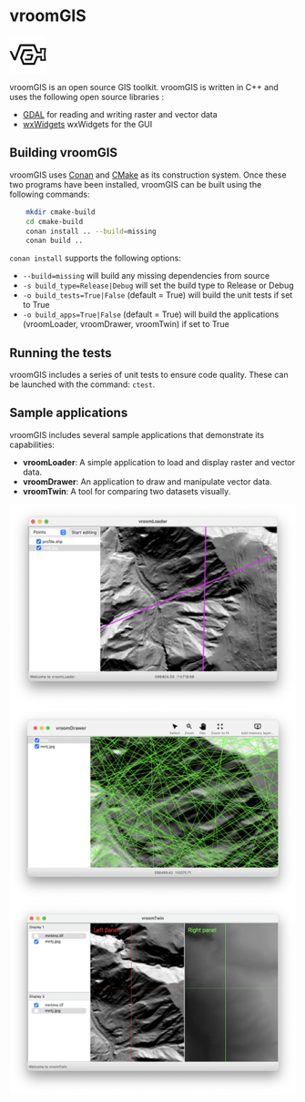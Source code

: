 # vroomGIS

![](vroomgis/art/vroomgis.png)

vroomGIS is an open source GIS toolkit. vroomGIS is written in C++ and uses the following open source libraries :

- [GDAL](https://gdal.org/) for reading and writing raster and vector data
- [wxWidgets](https://wxwidgets.org) wxWidgets for the GUI

## Building vroomGIS

vroomGIS uses [Conan](https://conan.io) and [CMake](https://cmake.org) as its construction system. Once these two programs have been installed, 
vroomGIS can be built using the following commands:

```bash
    mkdir cmake-build
    cd cmake-build
    conan install .. --build=missing
    conan build .. 
```

`conan install` supports the following options:

- `--build=missing` will build any missing dependencies from source
- `-s build_type=Release|Debug` will set the build type to Release or Debug
- `-o build_tests=True|False` (default = True) will build the unit tests if set to True
- `-o build_apps=True|False` (default = True) will build the applications (vroomLoader, vroomDrawer, vroomTwin) if set to True

## Running the tests

vroomGIS includes a series of unit tests to ensure code quality. These can be launched with the command: `ctest`.

## Sample applications

vroomGIS includes several sample applications that demonstrate its capabilities:

- **vroomLoader**: A simple application to load and display raster and vector data.
- **vroomDrawer**: An application to draw and manipulate vector data.
- **vroomTwin**: A tool for comparing two datasets visually.

![](doc/img/vroomloader.png)
![](doc/img/vroomdrawer.png)
![](doc/img/vroomtwin.png)

    


